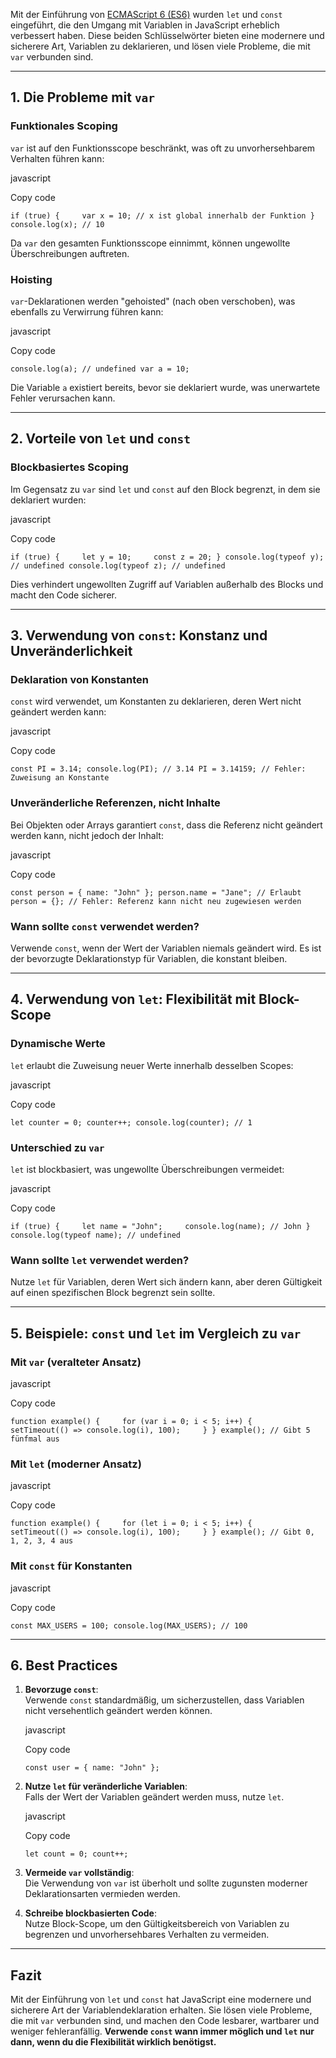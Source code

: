 Mit der Einführung von [ECMAScript 6 (ES6)](Neuerungen%20von%20ES6.md) wurden `let` und `const` eingeführt, die den Umgang mit Variablen in JavaScript erheblich verbessert haben. Diese beiden Schlüsselwörter bieten eine modernere und sicherere Art, Variablen zu deklarieren, und lösen viele Probleme, die mit `var` verbunden sind.

---

## **1. Die Probleme mit `var`**

### Funktionales Scoping

`var` ist auf den Funktionsscope beschränkt, was oft zu unvorhersehbarem Verhalten führen kann:

javascript

Copy code

`if (true) {     var x = 10; // x ist global innerhalb der Funktion } console.log(x); // 10`

Da `var` den gesamten Funktionsscope einnimmt, können ungewollte Überschreibungen auftreten.

### Hoisting

`var`-Deklarationen werden "gehoisted" (nach oben verschoben), was ebenfalls zu Verwirrung führen kann:

javascript

Copy code

`console.log(a); // undefined var a = 10;`

Die Variable `a` existiert bereits, bevor sie deklariert wurde, was unerwartete Fehler verursachen kann.

---

## **2. Vorteile von `let` und `const`**

### Blockbasiertes Scoping

Im Gegensatz zu `var` sind `let` und `const` auf den Block begrenzt, in dem sie deklariert wurden:

javascript

Copy code

`if (true) {     let y = 10;     const z = 20; } console.log(typeof y); // undefined console.log(typeof z); // undefined`

Dies verhindert ungewollten Zugriff auf Variablen außerhalb des Blocks und macht den Code sicherer.

---

## **3. Verwendung von `const`: Konstanz und Unveränderlichkeit**

### Deklaration von Konstanten

`const` wird verwendet, um Konstanten zu deklarieren, deren Wert nicht geändert werden kann:

javascript

Copy code

`const PI = 3.14; console.log(PI); // 3.14 PI = 3.14159; // Fehler: Zuweisung an Konstante`

### Unveränderliche Referenzen, nicht Inhalte

Bei Objekten oder Arrays garantiert `const`, dass die Referenz nicht geändert werden kann, nicht jedoch der Inhalt:

javascript

Copy code

`const person = { name: "John" }; person.name = "Jane"; // Erlaubt person = {}; // Fehler: Referenz kann nicht neu zugewiesen werden`

### Wann sollte `const` verwendet werden?

Verwende `const`, wenn der Wert der Variablen niemals geändert wird. Es ist der bevorzugte Deklarationstyp für Variablen, die konstant bleiben.

---

## **4. Verwendung von `let`: Flexibilität mit Block-Scope**

### Dynamische Werte

`let` erlaubt die Zuweisung neuer Werte innerhalb desselben Scopes:

javascript

Copy code

`let counter = 0; counter++; console.log(counter); // 1`

### Unterschied zu `var`

`let` ist blockbasiert, was ungewollte Überschreibungen vermeidet:

javascript

Copy code

`if (true) {     let name = "John";     console.log(name); // John } console.log(typeof name); // undefined`

### Wann sollte `let` verwendet werden?

Nutze `let` für Variablen, deren Wert sich ändern kann, aber deren Gültigkeit auf einen spezifischen Block begrenzt sein sollte.

---

## **5. Beispiele: `const` und `let` im Vergleich zu `var`**

### Mit `var` (veralteter Ansatz)

javascript

Copy code

`function example() {     for (var i = 0; i < 5; i++) {         setTimeout(() => console.log(i), 100);     } } example(); // Gibt 5 fünfmal aus`

### Mit `let` (moderner Ansatz)

javascript

Copy code

`function example() {     for (let i = 0; i < 5; i++) {         setTimeout(() => console.log(i), 100);     } } example(); // Gibt 0, 1, 2, 3, 4 aus`

### Mit `const` für Konstanten

javascript

Copy code

`const MAX_USERS = 100; console.log(MAX_USERS); // 100`

---

## **6. Best Practices**

1. **Bevorzuge `const`**:  
    Verwende `const` standardmäßig, um sicherzustellen, dass Variablen nicht versehentlich geändert werden können.
    
    javascript
    
    Copy code
    
    `const user = { name: "John" };`
    
2. **Nutze `let` für veränderliche Variablen**:  
    Falls der Wert der Variablen geändert werden muss, nutze `let`.
    
    javascript
    
    Copy code
    
    `let count = 0; count++;`
    
3. **Vermeide `var` vollständig**:  
    Die Verwendung von `var` ist überholt und sollte zugunsten moderner Deklarationsarten vermieden werden.
    
4. **Schreibe blockbasierten Code**:  
    Nutze Block-Scope, um den Gültigkeitsbereich von Variablen zu begrenzen und unvorhersehbares Verhalten zu vermeiden.
    

---

## Fazit

Mit der Einführung von `let` und `const` hat JavaScript eine modernere und sicherere Art der Variablendeklaration erhalten. Sie lösen viele Probleme, die mit `var` verbunden sind, und machen den Code lesbarer, wartbarer und weniger fehleranfällig. **Verwende `const` wann immer möglich und `let` nur dann, wenn du die Flexibilität wirklich benötigst.**